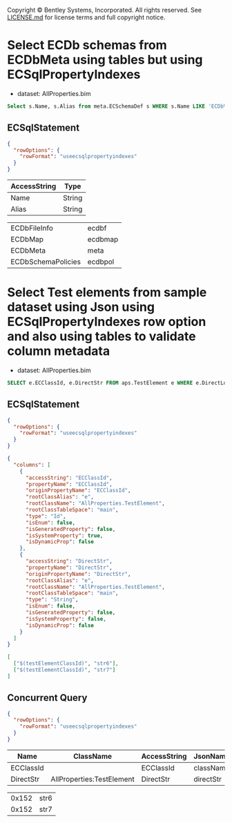 Copyright © Bentley Systems, Incorporated. All rights reserved. See [LICENSE.md](../../../../LICENSE.md) for license terms and full copyright notice.

# Select ECDb schemas from ECDbMeta using tables but using ECSqlPropertyIndexes

- dataset: AllProperties.bim

```sql
Select s.Name, s.Alias from meta.ECSchemaDef s WHERE s.Name LIKE 'ECDb%' LIMIT 4;
```

## ECSqlStatement

```json
{
  "rowOptions": {
    "rowFormat": "useecsqlpropertyindexes"
  }
}
```

| AccessString | Type   |
| ------------ | ------ |
| Name         | String |
| Alias        | String |

|                    |         |
| ------------------ | ------- |
| ECDbFileInfo       | ecdbf   |
| ECDbMap            | ecdbmap |
| ECDbMeta           | meta    |
| ECDbSchemaPolicies | ecdbpol |

# Select Test elements from sample dataset using Json using ECSqlPropertyIndexes row option and also using tables to validate column metadata

- dataset: AllProperties.bim

```sql
SELECT e.ECClassId, e.DirectStr FROM aps.TestElement e WHERE e.DirectLong > 1005 ORDER BY e.DirectLong LIMIT 2
```

## ECSqlStatement

```json
{
  "rowOptions": {
    "rowFormat": "useecsqlpropertyindexes"
  }
}
```

```json
{
  "columns": [
    {
      "accessString": "ECClassId",
      "propertyName": "ECClassId",
      "originPropertyName": "ECClassId",
      "rootClassAlias": "e",
      "rootClassName": "AllProperties.TestElement",
      "rootClassTableSpace": "main",
      "type": "Id",
      "isEnum": false,
      "isGeneratedProperty": false,
      "isSystemProperty": true,
      "isDynamicProp": false
    },
    {
      "accessString": "DirectStr",
      "propertyName": "DirectStr",
      "originPropertyName": "DirectStr",
      "rootClassAlias": "e",
      "rootClassName": "AllProperties.TestElement",
      "rootClassTableSpace": "main",
      "type": "String",
      "isEnum": false,
      "isGeneratedProperty": false,
      "isSystemProperty": false,
      "isDynamicProp": false
    }
  ]
}
```

```json
[
  ["$(testElementClassId)", "str6"],
  ["$(testElementClassId)", "str7"]
]
```

## Concurrent Query

```json
{
  "rowOptions": {
    "rowFormat": "useecsqlpropertyindexes"
  }
}
```

| Name      | ClassName                 | AccessString | JsonName  | TypeName | Generated | Index |
| --------- | ------------------------- | ------------ | --------- | -------- | --------- | ----- |
| ECClassId |                           | ECClassId    | className | long     | false     | 0     |
| DirectStr | AllProperties:TestElement | DirectStr    | directStr | string   | false     | 1     |

|       |      |
| ----- | ---- |
| 0x152 | str6 |
| 0x152 | str7 |
